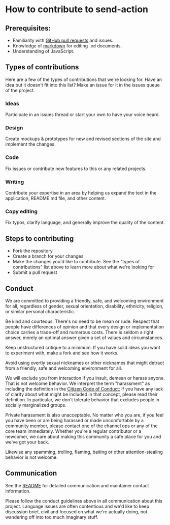 # How to contribute to send-action

## Prerequisites:

- Familiarity with [GitHub pull requests](https://help.github.com/articles/using-pull-requests) and issues.
- Knowledge of [markdown](https://help.github.com/articles/markdown-basics/) for editing `.md` documents.
- Understanding of JavaScript.

## Types of contributions

Here are a few of the types of contributions that we're looking for. Have an idea but it doesn't fit into this list? Make an issue for it in the issues queue of the project.

### Ideas

Participate in an issues thread or start your own to have your voice heard.

### Design

Create mockups & prototypes for new and revised sections of the site and implement the changes.

### Code

Fix issues or contribute new features to this or any related projects.

### Writing

Contribute your expertise in an area by helping us expand the text in the application, README.md file, and other content.

### Copy editing

Fix typos, clarify language, and generally improve the quality of the content.

## Steps to contributing

- Fork the repository
- Create a branch for your changes
- Make the changes you'd like to contribute. See the "types of contributions" list above to learn more about what we're looking for
- Submit a pull request

## Conduct

We are committed to providing a friendly, safe, and welcoming environment for
all, regardless of gender, sexual orientation, disability, ethnicity, religion,
or similar personal characteristic.

Be kind and courteous. There's no need to be mean or rude.
Respect that people have differences of opinion and that every design or
implementation choice carries a trade-off and numerous costs. There is seldom
a right answer, merely an optimal answer given a set of values and
circumstances.

Keep unstructured critique to a minimum. If you have solid ideas you
want to experiment with, make a fork and see how it works.

Avoid using overtly sexual nicknames or other nicknames that
might detract from a friendly, safe and welcoming environment for all.

We will exclude you from interaction if you insult, demean or harass anyone.
That is not welcome behavior. We interpret the term "harassment" as
including the definition in the
[Citizen Code of Conduct](CONDUCT.md);
if you have any lack of clarity about what might be included in that concept,
please read their definition. In particular, we don't tolerate behavior that
excludes people in socially marginalized groups.

Private harassment is also unacceptable. No matter who you are, if you feel
you have been or are being harassed or made uncomfortable by a community
member, please contact one of the channel ops or any of the core team
immediately. Whether you're a regular contributor or a newcomer, we care about
making this community a safe place for you and we've got your back.

Likewise any spamming, trolling, flaming, baiting or other attention-stealing
behavior is not welcome.


## Communication

See the [README](README.md#contact) for detailed communication and maintainer contact information.

Please follow the conduct guidelines above in all communication about this project. Language issues
are often contentious and we'd like to keep discussion brief, civil and focused
on what we're actually doing, not wandering off into too much imaginary stuff.
